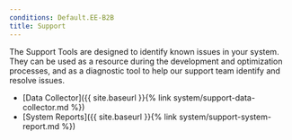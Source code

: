 ```yaml
---
conditions: Default.EE-B2B
title: Support
---
```


The Support Tools are designed to identify known issues in your system. They can be used as a resource during the development and optimization processes, and as a diagnostic tool to help our support team identify and resolve issues.

-  [Data Collector]({{ site.baseurl }}{% link system/support-data-collector.md %})
-  [System Reports]({{ site.baseurl }}{% link system/support-system-report.md %})
